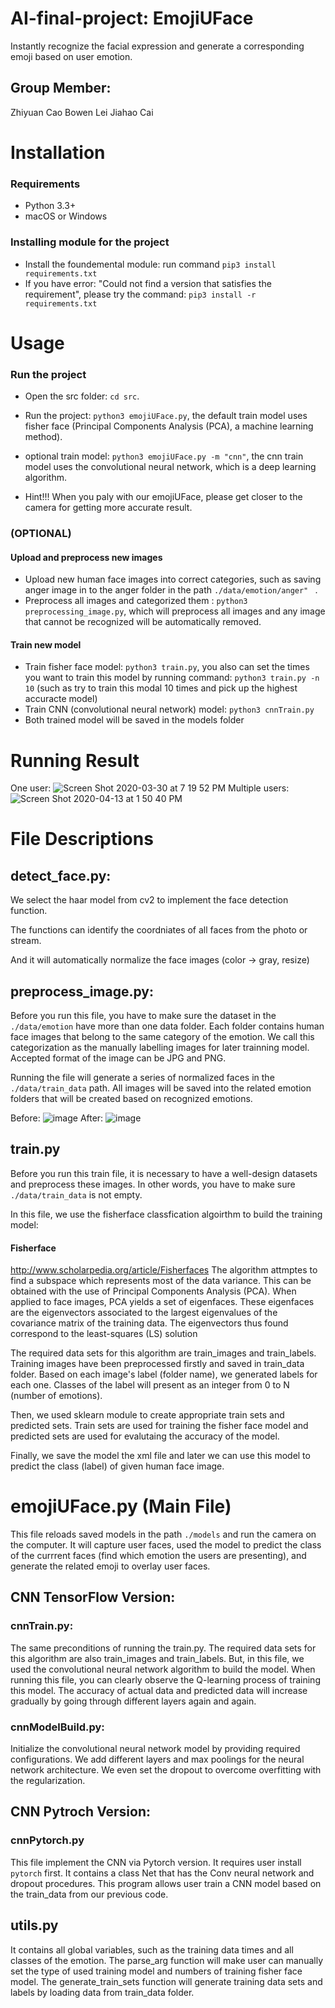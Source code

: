 # AI-final-project: EmojiUFace
Instantly recognize the facial expression and generate a corresponding emoji based on user emotion.

## Group Member:
Zhiyuan Cao 
Bowen Lei
Jiahao Cai



# Installation # 

### Requirements

  * Python 3.3+ 
  * macOS or Windows

### Installing module for the project

  * Install the foundemental module: run command ```pip3 install requirements.txt ```
  * If you have error: "Could not find a version that satisfies the requirement", please try the command: ```pip3 install -r requirements.txt```

# Usage #

### Run the project

  * Open the src folder: ```cd src```.
  * Run the project: ```python3 emojiUFace.py```,
    the default train model uses fisher face (Principal Components Analysis (PCA), a machine learning method).
  * optional train model: ```python3 emojiUFace.py -m "cnn"```, the cnn train model uses the convolutional neural network, which is a deep learning algorithm.
  
  * Hint!!! When you paly with our emojiUFace, please get closer to the camera for getting more accurate result.
### (OPTIONAL)

#### Upload and preprocess new images

  * Upload new human face images into correct categories, such as saving anger image in to the anger folder in the path ```./data/emotion/anger" ``` .
  * Preprocess all images and categorized them : ```python3 preprocessing_image.py```, which will preprocess all images and any image that cannot be recognized will be automatically removed.
  
#### Train new model

  * Train fisher face model: ```python3 train.py```, you also can set the times
  you want to train this model by running command: ```python3 train.py -n 10``` 
  (such as try to train this modal 10 times and pick up the highest accuracte model)
  * Train CNN (convolutional neural network) model: ```python3 cnnTrain.py```
  * Both trained model will be saved in the models folder

# Running Result #
One user:
![Screen Shot 2020-03-30 at 7 19 52 PM](https://media.github.ccs.neu.edu/user/2517/files/7ffd9f00-72bb-11ea-8c06-44da162cdfb4)
Multiple users: 
![Screen Shot 2020-04-13 at 1 50 40 PM](https://media.github.ccs.neu.edu/user/2517/files/0d49f480-7d8e-11ea-9dae-bfabf1a6c796)

# File Descriptions #
## detect_face.py:
We select the haar model from cv2 to implement the face detection function. 

The functions can identify the coordniates of all faces from the photo or stream. 

And it will automatically normalize the face images (color -> gray, resize)

## preprocess_image.py:

Before you run this file, you have to make sure the dataset in the 
```./data/emotion``` have more than one data folder. Each folder contains human face images that belong to the same category of the emotion. We call this categorization as the manually labelling images for later trainning model. Accepted format of the image can be JPG and PNG. 

Running the file will generate a series of normalized faces in the 
```./data/train_data``` path. All images will be saved into the related emotion folders that will be created based on recognized emotions. 

Before:
![image](https://media.github.ccs.neu.edu/user/2517/files/687be700-7d8e-11ea-8920-66a05695d0e4)
After:
![image](https://media.github.ccs.neu.edu/user/2517/files/8ea18700-7d8e-11ea-8e8d-e4fe34313161)


## train.py

Before you run this train file, it is necessary to have a well-design datasets and preprocess these images. In  other words, you have to make sure ```./data/train_data``` is not empty.

In this file, we use the fisherface classfication algoirthm to build the training model:
#### Fisherface 
http://www.scholarpedia.org/article/Fisherfaces
The algorithm attmptes to find a subspace which represents most of the data variance. This can be obtained with the use of Principal Components Analysis (PCA). When applied to face images, PCA yields a set of eigenfaces. These eigenfaces are the eigenvectors associated to the largest eigenvalues of the covariance matrix of the training data. The eigenvectors thus found correspond to the least-squares (LS) solution

The required data sets for this algorithm are train_images and train_labels. Training images have been preprocessed firstly and saved in train_data folder. Based on each image's label (folder name), we generated labels for each one. Classes of the label will present as an integer from 0 to N (number of emotions).

Then, we used sklearn module to create appropriate train sets and predicted sets. Train sets are used for training the fisher face model and predicted sets are used for evalutaing the accuracy of the model. 

Finally, we save the model the xml file and later we can use this model to predict the class (label) of given human face image.

# emojiUFace.py (Main File)

This file reloads saved models in the path ```./models``` and run the camera on the computer. It will capture user faces, used the model to predict the class of the currrent faces (find which emotion the users are presenting), and generate the related emoji to overlay user faces. 

## CNN TensorFlow Version:

### cnnTrain.py:  

The same preconditions of running the train.py. The required data sets for this algorithm are also train_images and train_labels. But, in this file, we used the convolutional neural network algorithm to build the model. When running this file, you can clearly observe the Q-learning process of training this model. The accuracy of actual data and predicted data will increase gradually by going through different layers again and again. 

### cnnModelBuild.py:

Initialize the convolutional neural network model by providing required configurations. We add different layers and max poolings for the neural network architecture. We even set the dropout to overcome overfitting with the regularization.

## CNN Pytroch Version:
### cnnPytorch.py

This file implement the CNN via Pytorch version. It requires user install ```pytorch``` first. It contains a class Net that has the Conv neural network and dropout procedures. This program allows user train a CNN model based on the train_data from our previous code.

## utils.py

It contains all global variables, such as the training data times and all classes of the emotion. The parse_arg function will make user can manually set the type of used training model and numbers of training fisher face model. The generate_train_sets function will generate training data sets and labels by loading data from train_data folder. 
